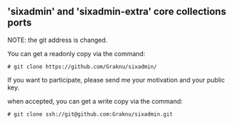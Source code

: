 ## 'sixadmin' and 'sixadmin-extra' core collections ports
NOTE: the git address is changed.

You can get a readonly copy via the command:

    # git clone https://github.com/Graknu/sixadmin/
    
If you want to participate, please send me your motivation and your public key.

when accepted, you can get a write copy via the command:

    # git clone ssh://git@github.com:Graknu/sixadmin.git
